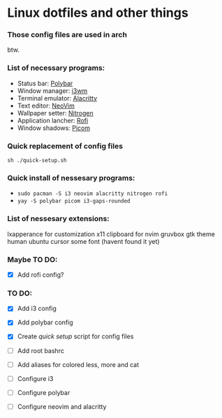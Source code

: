 # Linux dotfiles and other things

### Those config files are used in arch
btw.

### List of necessary programs:
- Status bar: [Polybar](https://wiki.archlinux.org/title/Polybar)
- Window manager: [i3wm](https://wiki.archlinux.org/title/I3)
- Terminal emulator: [Alacritty](https://wiki.archlinux.org/title/Alacritty)
- Text editor: [NeoVim](https://wiki.archlinux.org/title/Neovim)
- Wallpaper setter: [Nitrogen](https://wiki.archlinux.org/title/Nitrogen)
- Application lancher: [Rofi](https://wiki.archlinux.org/title/Rofi)
- Window shadows: [Picom](https://wiki.archlinux.org/title/Picom)

### Quick replacement of config files
`sh ./quick-setup.sh`

### Quick install of nessesary programs:
- `sudo pacman -S i3 neovim alacritty nitrogen rofi`
- `yay -S polybar picom i3-gaps-rounded`

### List of nessesary extensions:
lxapperance for customization
x11 clipboard for nvim
gruvbox gtk theme
human ubuntu cursor
some font (havent found it yet)

### Maybe TO DO:
- [x] Add rofi config?

### TO DO:
- [x] Add i3 config
- [x] Add polybar config 
- [x] Create *quick setup* script for config files 
- [ ] Add root bashrc
- [ ] Add aliases for colored less, more and cat
- [ ] Configure i3 
- [ ] Configure polybar
- [ ] Configure neovim and alacritty

